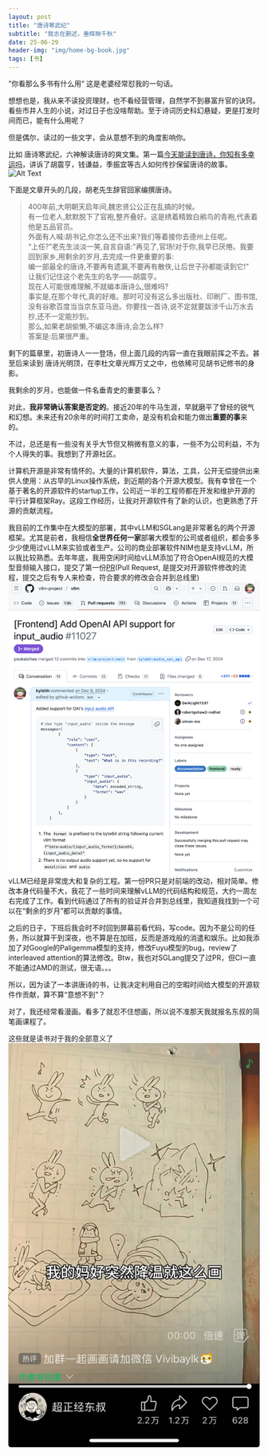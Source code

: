 ```yaml
---
layout: post
title: "唐诗寒武纪"
subtitle: "我志在删述，垂辉映千秋"
date: 25-06-29
header-img: "img/home-bg-book.jpg"
tags: [书]
---
```

”你看那么多书有什么用“ 这是老婆经常怼我的一句话。  

想想也是，我从来不读投资理财，也不看经营管理，自然学不到暴富升官的诀窍。看些市井人生的小说，对过日子也没啥帮助。至于诗词历史科幻悬疑，更是打发时间而已，能有什么用呢？

但是偶尔，读过的一些文字，会从意想不到的角度影响你。

比如 唐诗寒武纪，六神解读唐诗的爽文集。第一篇[今天能读到唐诗，你知有多幸运吗](http://www.banyuetan.org/chcontent/wh/ls/201565/137807.shtml)，讲诉了胡震亨，钱谦益，季振宜等古人如何传抄保留唐诗的故事。
![Alt Text](/assets/2025/25-06-29_-唐诗寒武纪_files/cover.webp)

下面是文章开头的几段，胡老先生辞官回家编撰唐诗。
>400年前,大明朝天启年间,魏忠贤公公正在乱搞的时候。  
有一位老人,默默脱下了官袍,整齐叠好。这是绣着精致白鹇鸟的青袍,代表着他是五品官员。  
外面有人喊:胡书记,你怎么还不出来?我们等着接你去德州上任呢。  
“上任?”老先生淡淡一笑,自言自语:"再见了,官场!对于你,我早已厌倦。我要回到家乡,用剩余的岁月,去完成一件更重要的事:  
编一部最全的唐诗,不要再有遗漏,不要再有散佚,让后世子孙都能读到它!”  
让我们记住这个老先生的名字——胡震亨。  
现在人可能很难理解,不就编本唐诗么,很难吗?  
事实是,在那个年代,真的好难。那时可没有这么多出版社、印刷厂、图书馆,没有谷歌百度当当京东亚马逊。你要找一首诗,说不定就要跋涉千山万水去抄,还不一定能抄到。  
那么,如果老胡偷懒,不编这本唐诗,会怎么样?  
答案是:后果很严重。  

剩下的篇章里，初唐诗人一一登场，但上面几段的内容一直在我眼前挥之不去。甚至后来读到 唐诗光明顶，在李杜文章光辉万丈之中，也依稀可见胡书记修书的身影。

我剩余的岁月，也能做一件名垂青史的重要事么？

对此，**我非常确认答案是否定的**。接近20年的牛马生涯，早就磨平了曾经的锐气和幻想。未来还有20余年的时间打工卖命，是没有机会和能力做出**重要的事**来的。

不过，总还是有一些没有关乎大节但又稍微有意义的事，一些不为公司利益，不为个人得失的事。我想到了开源社区。

计算机开源是非常有情怀的。大量的计算机软件，算法，工具，公开无偿提供出来供人使用：从古早的Linux操作系统，到近期的各个开源大模型。我有幸曾在一个基于著名的开源软件的startup工作，公司近一半的工程师都在开发和维护开源的平行计算框架Ray。这段工作经历，让我对开源软件有了新的认识，也更熟悉了开源的贡献流程。

我目前的工作集中在大模型的部署，其中vLLM和SGLang是非常著名的两个开源框架。尤其是前者，我相信**全世界任何一家**部署大模型的公司或者组织，都会多多少少使用过vLLM来实验或者生产。公司的商业部署软件NIM也是支持vLLM，所以我比较熟悉。去年年底，我用空闲时间给vLLM添加了符合OpenAI规范的大模型音频输入接口，提交了第一份[PR](https://github.com/vllm-project/vllm/pull/11027)(Pull Request, 是提交对开源软件修改的流程，提交之后有专人来检查，符合要求的修改会合并到总线里)
![Alt Text](/assets/2025/25-06-29-唐诗寒武纪_files/1stpr.png)
vLLM已经是非常庞大和复杂的工程。第一份PR只是对前端的改动，相对简单。修改本身代码量不大，我花了一些时间来理解vLLM的代码结构和规范，大约一周左右完成了工作。看到代码通过了所有的验证并合并到总线里，我知道我找到一个可以在“剩余的岁月”都可以贡献的事情。

之后的日子，下班后我会时不时回到屏幕前看代码，写code。因为不是公司的任务，所以就算干到深夜，也不算是在加班，反而是游戏般的消遣和娱乐。比如我添加了对Google的Paligemma模型的支持，修改Fuyu模型的bug，review了interleaved attention的算法修改。Btw，我也对SGLang提交了过PR，但CI一直不能通过AMD的测试，很无语。。。

所以，因为读了一本讲唐诗的书，让我决定利用自己的空暇时间给大模型的开源软件作贡献，算不算“意想不到”？  

对了，我还经常看漫画。看多了就忍不住想画，所以说不准那天我就报名东叔的简笔画课程了。

这些就是读书对于我的全部意义了
![Alt Text](/assets/2025/25-06-29-唐诗寒武纪_files/comic.jpg)